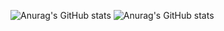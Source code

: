 ![Anurag's GitHub stats](https://github-profile-summary-cards.vercel.app/api/cards/profile-details?username=KeitaShimura&theme=dracula)
![Anurag's GitHub stats](https://github-readme-stats.vercel.app/api?username=KeitaShimura&hide=contribs,prs)

